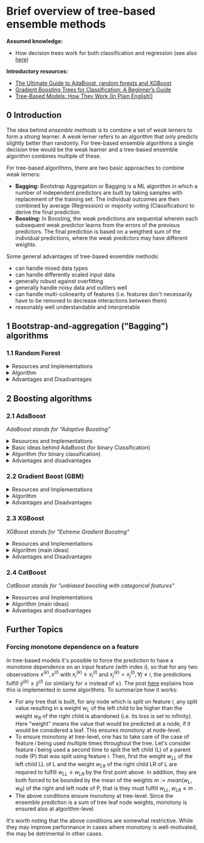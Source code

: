 # Brief overview of tree-based ensemble methods

**Assumed knowledge:**
- How decision trees work for both classification and regression (see also [here](https://gitlab.criteois.com/ax-analytics/gads/knowledge/-/blob/master/ml_models/ClassificationTrees.ipynb))

**Introductory resources:**
- [The Ultimate Guide to AdaBoost, random forests and XGBoost](https://towardsdatascience.com/the-ultimate-guide-to-adaboost-random-forests-and-xgboost-7f9327061c4f)
- [Gradient Boosting Trees for Classification: A Beginner’s Guide](https://medium.com/swlh/gradient-boosting-trees-for-classification-a-beginners-guide-596b594a14ea)
- [Tree-Based Models: How They Work (In Plain English!)](https://blog.dataiku.com/tree-based-models-how-they-work-in-plain-english)


## 0 Introduction
The idea behind _ensemble methods_ is to combine a set of _weak_ lerners to form a _strong_ learner. 
A _weak_ lerner refers to an algorithm that only predicts slightly better than randomly. 
For tree-based ensemble algorithms a single decision tree would be the weak learner and a tree-based ensemble algorithm combines multiple of these.

For tree-based algorithms, there are two basic approaches to combine weak lerners:
- **Bagging:** Bootstrap Aggregation or Bagging is a ML algorithm in which a number of independent predictors are built by taking samples with replacement of the training set. The individual outcomes are then combined by average (Regression) or majority voting (Classification) to derive the final prediction.
- **Boosting:** In Boosting, the weak predictions are sequential wherein each subsequent weak predictor learns from the errors of the previous predictors. The final prediction is based on a weigthed sum of the individual predictions, where the weak predictors may have different weights.

Some general advantages of tree-based ensemble methods:
- can handle mixed data types
- can handle differently scaled input data
- generally robust against overfitting
- generally handle noisy data and outliers well
- can handle multi-colinearity of features (i.e. features don't necessarily have to be removed to decrease interactions between them)
- reasonably well understandable and interpretable

## 1 Bootstrap-and-aggregation ("Bagging") algorithms

### 1.1 Random Forest
<details>
  <summary>Resources and Implementations</summary>

  Resources:
  - [Original paper](https://link.springer.com/content/pdf/10.1023/A:1010933404324.pdf) (Breimann, 2001)
  - [Youtube video series](https://www.youtube.com/watch?v=J4Wdy0Wc_xQ) explaining Random Forest

  Implementations:
  - [sklearn.ensemble.RandomForestRegressor](https://scikit-learn.org/stable/modules/generated/sklearn.ensemble.RandomForestRegressor.html)
  - [sklearn.ensemble.RandomForestClassifier](https://scikit-learn.org/stable/modules/generated/sklearn.ensemble.RandomForestClassifier.html)

</details>

<details>
  <summary>Algorithm</summary>
  
  **Input:** 
  - training dataset $`\mathcal{D}`$
  - integer $`M`$ specifying number of trees in the forest
  - integer $`s`$ specifying the size of the bootstrap sample of training datapoints used for building each tree
  - integer $`f \leq |\mathcal{F}|`$ specifying the number of input features to consider at each node for each tree, where $`\mathcal{F}`$ is the set of all input features
  
  **Iteration:** build up $`M`$ separate trees $`(m = 1,..., M)`$ as follows:
  - Select a _bootstrap sample_ $`\mathcal{S}`$ of size $`s`$ of the training data (i.e. draw $`s`$ random samples with replacement from $`\mathcal{D}`$)
  - Create the tree $`m`$ by recursively repeating the following steps for each internal node of the tree (until the tree’s prediction does not further improve):
      1. Randomly choose $`f`$ features from the set of all available features $`\mathcal{F}`$
      2. Select the best feature among the $`f`$ chosen ones (i.e. the one with the most information gain)
      3. Use this feature to split the current node of the tree on
  
  
  **Output:**
  Majority voting of all $`M`$ trees decides on the final prediction results
</details>

<details>
  <summary>Advantages and Disadvantages</summary>
  
  - (+) relatively robust against noise and outliers
  - (+) can do implicit feature selection
  - (+) it's fast
  - (-) many relevant hyperparameters to tune
  - (-) introduces randomness, which may not be suitable for all datasets
</details>

## 2 Boosting algorithms

### 2.1 AdaBoost
_AdaBoost stands for "Adaptive Boosting"_

<details>
  <summary>Resources and Implementations</summary>
  
  Resources:
  - [Original paper](https://pdfs.semanticscholar.org/5fb5/f7b545a5320f2a50b30af599a9d9a92a8216.pdf) (Freund and Schapire, 1996)
  - Nice [Youtube video](https://www.youtube.com/watch?v=LsK-xG1cLYA) explaining AdaBoost
  
  Implementations:
  - [sklearn.ensemble.AdaBoostClassifier](https://scikit-learn.org/stable/modules/generated/sklearn.ensemble.AdaBoostClassifier.html)
  - [sklearn.ensemble.AdaBoostRegressor](https://scikit-learn.org/stable/modules/generated/sklearn.ensemble.AdaBoostRegressor.html)
</details>

<details>
  <summary>Basic ideas behind AdaBoost (for binary Classification)</summary>
  
  - Assign _weights_ to training observations
  - Train weak learner on weighted training observations
  - Assign _weight_ to the trained weak learner and re-weight the training observations based on the errors the weak learner makes
  - _Normalize_ weights to sum up to 1 and train the next weak learner
  - The final prediction is based on a weighted sum of the predictions of the weak learners
  
  The algorithm can be adapted to tackle regression problems as well.
</details>

<details>
  <summary>Algorithm (for binary classification)</summary>
  
  **Input:** 
  - sequence of $`N`$ labeled examples $`\{(x_1, y_1),..., (x_N, y_N)\}`$
  - distribution $`D`$ over the $`N`$ examples
  - weak learning algorithm of choice `WeakLearn` (for example "finding the best decision tree of depth 1 based on weighted Gini score")
  - integer $`M`$ specifying number of iterations
  
  **Initialization:** 
  - weight vector: $`w_i^1 = D(i)`$ for $`i = 1,..., N`$ (common initialization is a uniform distribution $`D`$, s.t. each example is initialized with the weight $`1/N`$)
  
  **Iteration:** for $`m = 1,...,M`$
  1. Normalize the weight vector $`\mathbf{w}^m`$ by setting: $`\mathbf{p}^m = \mathbf{w}^m \big/ \sum_{i}{w_i^m}`$
  2. Call `WeakLearn`, providing it with the distribution $`\mathbf{p}^m`$; get back a hypothesis $`h_m: X \rightarrow [0, 1]`$
  3. Calculate the error of $`h_m`$ as: $`\epsilon_m = \sum_{i}{p_i^m \left| h_m(x_i) - y_i \right|}`$
  4. Calculate the weight of weak learner $`m`$ as (mind the difference between "w" and "omega"): 
     $$
     \omega_m = \frac{1}{2} log \left( \frac{1 - \epsilon_m}{\epsilon_m} \right)
     $$
  5. Set the new weights vector to be 
     $$
     p_i^{m+1} = p_i^m e^{\pm \omega_m}
     $$

     where the sign in the exponent is positive for incorrectly classified samples and negative for correctly classified samples
  
  
  **Output:**
  The hypothesis $`h_f(x)`$ with
  - $`h_f(x) = 1`$ if $`\sum_m{\omega_m} h_m(x) \geq \frac{1}{2} \sum_m{\omega_m}`$ (equivalently: the prediction is positive if the sum of weights of weak classifiers that predict $`h_m(x)=1`$ is greater or equal than the sum of weights of weak classifiers that predict $`h_m(x)=0`$)
  - $`h_f(x) = 0`$ otherwise
</details>
  
<details>
  <summary>Advantages and disadvantages</summary>
  
  - (+) relatively robust to overfitting in low noise datasets
  - (+) only few hyperparameters that need to be tuned to improve model performance
  - (-) for noisy data the performance of AdaBoost is debated
  - (-) compared to random forests and XGBoost, AdaBoost performs worse when irrelevant features are included
  - (-) not optimized for speed
</details>


### 2.2 Gradient Boost (GBM)

<details>
  <summary>Resources and Implementations</summary>
  
  Resources:
  - [Original paper](http://statweb.stanford.edu/~jhf/ftp/stobst.pdf) (Friedman, 1999)
  - [Another paper](https://statweb.stanford.edu/~jhf/ftp/trebst.pdf) (Friedman, 2001)
  - [Youtube video series](https://www.youtube.com/watch?v=3CC4N4z3GJc&t=3s) explaining Gradient Boost
  
  Implementations:
  - [sklearn.ensemble.GradientBoostingClassifier](https://scikit-learn.org/stable/modules/generated/sklearn.ensemble.GradientBoostingClassifier.html)
  - [sklearn.ensemble.GradientBoostingRegressor](https://scikit-learn.org/stable/modules/generated/sklearn.ensemble.GradientBoostingRegressor.html)
</details>

<details>
  <summary>Algorithm</summary>
  
  **Input:** 
  - sequence of $`N`$ labeled examples $`\{(x_1, y_1),..., (x_N, y_N)\}`$
  - differentiable Loss function $`L(y_i, F(x))`$
  - integer $`M`$ specifying number of iterations
  
  **Initialization:** Initialize model with a constant value: $`F_0(x) = \underset{\gamma}{argmin} \sum_{i=1}^{N}{L(y_i, \gamma)}`$.
  Note that if $`L`$ is the mean squared error (MSE) function (with a factor $`\frac{1}{2}`$), then $`\gamma = \frac{1}{N} \sum_{i=1}^{N}{y_i}`$ is just the average value.
  
  **Iteration:** for $`m = 1,...,M`$
  1. Compute the _pseudo residuals_ for $`i=1,..., N`$:
  $$
  r_{i,m} = - \frac{\partial L(y_i, F(x_i))}{\partial F(x_i)} \Bigg|_{F(x)=F_{m-1}(x)}
  $$
  Note that $`L`$ is the MSE function, then the $`r_{i,m} = y_i -  F_{m-1}(x_i)`$ are just the residuals.
  
  2. Fit a regression tree to predict the $`\{ r_{i,m} \}_{i=1}^{N}`$ and compute terminal regions (leaves) $`R_{j,m}`$ for $`j=1,..., J_m`$ (i.e. the number of leaves in the weak classifier fitted to the $`\{ r_{i,m} \}_{i=1}^{N}`$ is $`J_m`$)
  
  3. For $`j=1,..., J_m`$ compute 
     $$
     \gamma_{j,m} = \underset{\gamma}{argmin} \sum_{x_i \in R_{j,m}}{L(y_i, F_{m-1}(x_i) + \gamma)}
     $$
     Again, if $`L`$ is MSE, then $`\gamma_{j,m}`$ is just the average of the residuals that ended up in leaf $`R_{j,m}`$.
  
  4. Update 
     $$
     F_m(x) = F_{m-1}(x) + \nu \sum_{j=1}^{J_m}{\gamma_{j,m} \mathbf{I}(x \in R_{j,m})}
     $$

     where $`\nu \in (0, 1)`$ is called _learning rate_ and $`\mathbf{I}`$ is just the characteristic function.
  
  **Output:** $`F_M(x)`$
</details>

<details>
  <summary>Advantages and Disadvantages</summary>
  
  - (+) relatively robust to overfitting
  - (+) general formulation that works with any differentiable loss function (AdaBoost is a special case of GBM using a specific loss function)
  - (-) more prone to be thrown off by irrelevant features than random forests and XGBoost
  - (-) sensitive to outliers
  - (-) more hyperparameters to tune
</details>


### 2.3 XGBoost
_XGBoost stands for "Extreme Gradient Boosting"_

<details>
  <summary>Resources and Implementations</summary>
  
  Resources:
  - [Original paper](https://arxiv.org/pdf/1603.02754.pdf) (Chen and Gestrin, 2016)
  - [Youtube video series](https://www.youtube.com/watch?v=OtD8wVaFm6E) explaining XGBoost
  
  Implementations:
  - `xgboost` [Python package](https://xgboost.readthedocs.io/en/latest/python/index.html)
</details>

<details>
  <summary>Algorithm (main ideas)</summary>
  
  In essence, XGBoost can be seen as enhancing Gradient Boost by adding regularization terms.
  Similar to Gradient Boost, XGBoost also uses a _learning rate_ or _shrinkage parameter_ $`\nu`$ to further prevent overfitting.
  In addition to that, like random forests, XGBoost also allows subsampling of features and bootstrapping of training observations, making it less prone to be thrown off by irrelevant features.
  
  The optimization objective for Gradient Boost seen above can be formulated as follows: In the $`m`$-th iteration the $`F_m`$ is found that minimizes the following objective:
  $$
  \mathcal{L}_m = \sum_{i=1}^{N}{L(y_i, F_{m-1}(x_i) + F_m(x_i))}
  $$
  
  XGBoost adds regularization terms, leading to the following optimization objective in the $`m`$-th iteration:
  $$
  \mathcal{L}_m = \sum_{i=1}^{N}{L(y_i, F_{m-1}(x_i) + F_m(x_i))} + \gamma T_m + \lambda ||\mathbf{w}_m||^2
  $$
  where:
  - $`\gamma \geq 0`$ is a penalty parameter and $`T_m`$ is the number of leaves in the $`m`$-th tree. Hence, the term $`\gamma T_m`$ is meant to encourage pruning of the tree (i.e. penalize trees with too many leaves)
  - $`\lambda\geq 0`$ is a regularization parameter
  - $`\mathbf{w}_m \in \mathbb{R}^{T_m}`$ is a vector of _leaf weights_ for the $`m`$-th tree (that also have to be found as part of the optimization objective)
  
  As this optimization objective is harder to solve for general loss functions, what's done in the original paper is to use a second order Taylor approximation around $`F_m(x_i)=0`$ for the term $`L(y_i, F_{m-1}(x_i) + F_m(x_i))`$ to pull $`F_m(x_i)`$ out of the loss function (for $`i=1,..., N`$).
</details>

<details>
  <summary>Advantages and Disadvantages</summary>
  
  - (+) XGBoost can be seen as combining the best elements of Gradient Boost and random forests
  - (+) regularization prevents overfitting
  - (+) subsampling from features makes it less prone to be thrown off by irrelevant features
  - (+) it's fast
  - (-) it's harder to understand and tune (more hyperparameters)
</details>


### 2.4 CatBoost
_CatBoost stands for "unbiased boosting with categorical features"_

<details>
  <summary>Resources and Implementations</summary>
  
  - [CatBoost documentation](https://catboost.ai)
  - [Original paper](https://arxiv.org/pdf/1706.09516.pdf)
  - Very short [Youtube video](https://www.youtube.com/watch?v=jLU6kNRiZ5o) summarizing the key findings of the CatBoost paper
  - [Blog post](https://towardsdatascience.com/catboost-vs-light-gbm-vs-xgboost-5f93620723db) on CatBoost vs. Light GBM vs. XGBoost
  - [Blog post](https://towardsdatascience.com/why-you-should-learn-catboost-now-390fb3895f76) focused on how to work with CatBoost and its strengths
</details>

<details>
  <summary>Algorithm (main ideas)</summary>
  
  **Unbiased boosting**
  
  The authors of CatBoost realized a problem that pertains to all previous gradient boosting methods, namely a form of _target leakage:_
  
  Consider step 1 of the Gradient Boost algorithm outlined above.
  The next model $`F_m`$ (for $`m \geq 1`$), relies on the _pseudo residuals_ or _gradients_ $`\{ r_{i,m} \}_{i=1}^N`$.
  However, the gradients used at each step $`m \geq 1`$ are estimated using the **target values** of the same data points the current model $`F_{m-1}`$ was built on.
  They prove that this can introduce a bias in the prediction (they make a specific example with Bernoulli random variables, where they show that the bias term is proportional to $`1/N`$).
  
  CatBoost solves this problem using a version of _ordered boosting:_
  In this procedure, at every step $`m = 1,...,M`$ there are $`N`$ _supporting models_ $`M_1,...,M_N`$ maintained.
  These supporting models are such that the model $`M_i`$ is learned using only the first $`i`$ examples in the training set. 
  At each step, in order to obtain the gradient for $`j`$-th sample, the model $`M_{j-1}`$ is used (which itself has been build **without** relying on the target value the $`j`$-th training example).
  
  To further reduce variance, CatBoost doesn't rely on just one given ordering of the training samples, but each new tree is built using a permutation $`\sigma`$ of the training samples, randomly sampled from a set of $`s`$ permutations $`\{ \sigma_r \}_{r=1}^s`$ (the permutations $`\sigma_r`$ are random, but once selected they are fixed).
  Thus, we have a set of $`\{ M_{r,i} \, | \, 1 \leq r \leq s, \, 1 \leq i \leq N \}`$ supporting that have to be maintained.
  
  
  **Using categorical features**
  
  One of CatBoost's strengths is that it can work directly with categorical features, without the need of first having to manually encode them (e.g. using one-hot-encoding).
  The starting point of CatBoost's approach is an encoding technique for categorical features called _target encoding_ or _likelihood encoding:_
  
  - If the target variable to be predicted is categorical itself (i.e. for a classification problem), the idea of _target encoding_ is to replace each value of a categorical feature with a number calculated from the distribution of the target labels for that particular value of the categorical feature. For example, for a categorical feature "colour" that takes values red, blue and green, replace red with some statistical aggregate (mean, median, variance etc.) of all the target labels where the feature value is red in training data. Similarly for blue and green.
  - This procedure is adapted for regression problems by _quantizing_ the target values and putting them into a finite number of discrete "buckets" (labelled with integer values). Then the same procedure for _target encoding_ as described above can be applied.
  - This method of encoding categorical features is particularly useful for _high-cardinality_ categorical features taking a high number of discrete values (consider for example a "user id" feature). In this case a one-hot-encoding strategy can lead to an unfeasible amount of new features, whereas the target encoding strategy still only creates a single feature. Moreover, the approach also works if the categorical value of a test example has never been observed before in a training example (e.g. a new user id).
  
  However, the authors of CatBoost realized a similar _target leakage_ issue with the target encoding strategy as they did for the boosting procedure.
  Namely, the value of the target encoding of a training example is calculated using this training examples target label.
  Similar to above, their approach to solve this problem relies on the _ordering principle:_
  For each training example they only use previous training examples to calculate its target encoding.
  As above, to further reduce variance they don't rely on just a single ordering of the training examples, but use a set of permutations.
  
  To learn more about this encoding and how it's implemented in CatBoost:
  - [CatBoost: Transforming categorical features to numerical features](https://catboost.ai/docs/concepts/algorithm-main-stages_cat-to-numberic.html)
  - [Blog post](https://towardsdatascience.com/getting-deeper-into-categorical-encodings-for-machine-learning-2312acd347c8) explaining encodings for categorical features, in particular target encoding
</details>

<details>
  <summary>Advantages and disadvantages</summary>
  
  - (+) CatBoost has been shown to outperform other boosting algorithms (such as XGBoost, LightGBM) on a variety of datasets
  - (+) the ordering approach approach of CatBoost has been found to be especially useful for small datasets
  - (+) handles categorical features well internally, without the need for manual feature transformation beforehand
  - (+) requires only little hyperparameter tuning
  - (+) it's fast
  - (+) the CatBoost package seems to have good capabilities to visualize both feature importance as well as the importance of individual training examples on the predictions (hopefully more to come on that, once I get to play around with it myself)
  - (-) it's more complex
</details>


## Further Topics

### Forcing monotone dependence on a feature
In tree-based models it's possible to force the prediction to have a monotone dependence on an input feature (with index $`i`$), so that for any two observations $`x^{(k)}, x^{(l)}`$ with $`x^{(k)}_i \geq x^{(l)}_i`$ and $`x^{(k)}_j = x^{(l)}_j, \forall j \neq i`$, the predictions fulfill $`\hat{y}^{(k)} \geq \hat{y}^{(l)}`$ (or similarly for $`\leq`$ instead of $`\geq`$).
The post [here](https://towardsdatascience.com/how-does-the-popular-xgboost-and-lightgbm-algorithms-enforce-monotonic-constraint-cf8fce797acb) explains how this is implemented in some algorithms.
To summarize how it works:
- For any tree that is built, for any node which is split on feature $`i`$, any split value resulting in a weight $`w_L`$ of the left child to be higher than the weight $`w_R`$ of the right child is abandoned (i.e. its loss is set to infinity). Here "weight" means the value that would be predicted at a node, if it would be considered a leaf. This ensures monotony at node-level.
- To ensure monotony at tree-level, one has to take care of the case of feature $`i`$ being used multiple times throughout the tree. Let's consider feature $`i`$ being used a second time to split the left child (L) of a parent node (P) that was split using feature $`i`$. Then, first the weight $`w_{LL}`$ of the left child LL of L and the weight $`w_{LR}`$ of the right child LR of L are required to fulfill $`w_{LL} \leq w_{LR}`$ by the first point above. In addition, they are both forced to be bounded by the mean of the weights $`m := mean(w_L, w_R)`$ of the right and left node of P, that is they must fulfill $`w_{LL}, w_{LR} \leq m`$ .
- The above conditions ensure monotony at tree-level. Since the ensemble prediction is a sum of tree leaf node weights, monotony is ensured also at algorithm-level.

It's worth noting that the above conditions are somewhat restrictive. 
While they may improve performance in cases where monotony is well-motivated, the may be detrimental in other cases.
